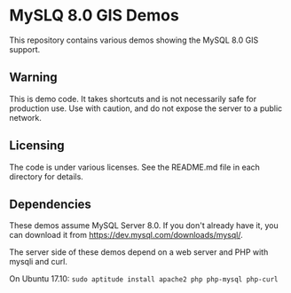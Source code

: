 # MySLQ 8.0 GIS Demos

This repository contains various demos showing the MySQL 8.0 GIS
support.

## Warning

This is demo code. It takes shortcuts and is not necessarily safe for
production use. Use with caution, and do not expose the server to a
public network.

## Licensing

The code is under various licenses. See the README.md file in each
directory for details.

## Dependencies

These demos assume MySQL Server 8.0. If you don't already have it, you can
download it from https://dev.mysql.com/downloads/mysql/.

The server side of these demos depend on a web server and PHP with mysqli and
curl.

On Ubuntu 17.10: ```sudo aptitude install apache2 php php-mysql php-curl```
